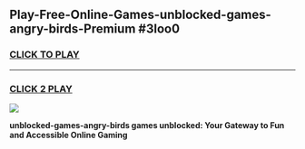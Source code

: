 
## Play-Free-Online-Games-unblocked-games-angry-birds-Premium #3loo0
<h3>
<a href="https://premium.freeplayer.one?title=unblocked-games-angry-birds&ref=8M">CLICK TO PLAY</a></h3>
<hr>

<h3>
<a href="https://premium.freeplayer.one?title=unblocked-games-angry-birds&ref=8M">CLICK 2 PLAY</a>
  
</h3>

<a href="https://premium.freeplayer.one?title=unblocked-games-angry-birds&ref=8M"><img src="https://clearcache.store/games.png"></a>


**unblocked-games-angry-birds games unblocked: Your Gateway to Fun and Accessible Online Gaming**

